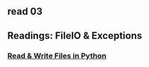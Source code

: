 ## read 03
## Readings: FileIO & Exceptions
### [Read & Write Files in Python](https://realpython.com/read-write-files-python/)
